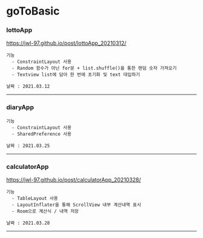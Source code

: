 # goToBasic

### lottoApp <br>
https://jwl-97.github.io/post/lottoApp_20210312/
~~~
기능
  - ConstraintLayout 사용
  - Random 함수가 아닌 for문 + list.shuffle()을 통한 랜덤 숫자 가져오기
  - Textview list에 담아 한 번에 초기화 및 text 대입하기

날짜 : 2021.03.12
~~~
<hr>

### diaryApp <br>
~~~
기능
  - ConstraintLayout 사용
  - SharedPreference 사용

날짜 : 2021.03.25
~~~
<hr>

### calculatorApp
https://jwl-97.github.io/post/calculatorApp_20210328/
~~~
기능
  - TableLayout 사용
  - LayoutInflater을 통해 ScrollView 내부 계산내역 표시
  - Room으로 계산식 / 내역 저장

날짜 : 2021.03.28
~~~
<hr>

